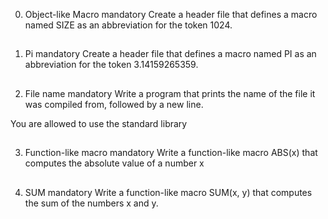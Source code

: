 0. Object-like Macro
mandatory
Create a header file that defines a macro named SIZE as an abbreviation for the token 1024.
##

1. Pi
mandatory
Create a header file that defines a macro named PI as an abbreviation for the token 3.14159265359.
##

2. File name
mandatory
Write a program that prints the name of the file it was compiled from, followed by a new line.

You are allowed to use the standard library
##

3. Function-like macro
mandatory
Write a function-like macro ABS(x) that computes the absolute value of a number x
##

4. SUM
mandatory
Write a function-like macro SUM(x, y) that computes the sum of the numbers x and y.
##
